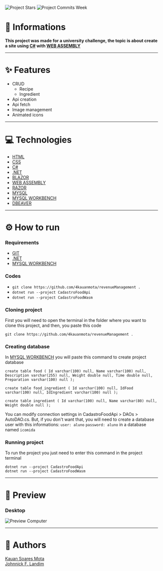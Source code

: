 ![Project Stars](https://img.shields.io/github/stars/4kauanmota/revenueManagement?color=1e90ff) ![Project Commits Week](https://img.shields.io/github/commit-activity/w/4kauanmota/revenueManagement?color=1e90ff)

# 📄 **Informations**
**This project was made for a university challenge, the topic is about create a site using [C#](https://learn.microsoft.com/pt-br/dotnet/csharp/tour-of-csharp/) with [WEB ASSEMBLY](https://webassembly.org/)**

---

# ✨ **Features**
+ CRUD
  + Recipe
  + Ingredient
+ Api creation
+ Api fetch
+ Image management
+ Animated icons

---

# 💻 **Technologies**
+ [HTML](https://developer.mozilla.org/pt-BR/docs/Web/HTML)
+ [CSS](https://developer.mozilla.org/pt-BR/docs/Web/CSS)
+ [C#](https://learn.microsoft.com/pt-br/dotnet/csharp/tour-of-csharp/)
+ [.NET](https://dotnet.microsoft.com/pt-br/)
+ [BLAZOR](https://dotnet.microsoft.com/pt-br/apps/aspnet/web-apps/blazor)
+ [WEB ASSEMBLY](https://webassembly.org/)
+ [RAZOR](https://learn.microsoft.com/pt-br/aspnet/core/razor-pages/?view=aspnetcore-7.0&tabs=visual-studio)
+ [MYSQL](https://www.mysql.com/)
+ [MYSQL WORKBENCH](https://www.mysql.com/products/workbench/)
+ [DBEAVER](https://dbeaver.io/download/)

---

# ⚙️ **How to run**
### Requirements
+ [GIT](https://git-scm.com/)
+ [.NET](https://dotnet.microsoft.com/pt-br/download)
+ [MYSQL WORKBENCH](https://www.mysql.com/products/workbench/)

### Codes
+ `git clone https://github.com/4kauanmota/revenueManagement .`
+ `dotnet run --project CadastroFoodApi`
+ `dotnet run --project CadastroFoodWasm`

### Cloning project
First you will need to open the terminal in the folder where you want to clone this project, and then, you paste this code 
```
git clone https://github.com/4kauanmota/revenueManagement .
```

### Creating database
In [MYSQL WORKBENCH](https://www.mysql.com/products/workbench/) you will paste this command to create project database
```
create table food ( Id varchar(100) null, Name varchar(100) null, Description varchar(255) null, Weight double null, Time double null, Preparation varchar(100) null );

create table food_ingredient ( Id varchar(100) null, IdFood varchar(100) null, IdIngredient varchar(100) null );

create table ingredient ( Id varchar(100) null, Name varchar(80) null, Weight double null );
```
You can modify connection settings in CadastroFoodApi > DAOs > AutoDAO.cs. But, if you don't want that, you will need to create a database user with this informations: `user: aluno` `password: aluno` in a database named `icomida`

### Running project
To run the project you just need to enter this command in the project terminal
```
dotnet run --project CadastroFoodApi
dotnet run --project CadastroFoodWasm
```

---

# 👀 **Preview**
### Desktop
![Preview Computer](https://i.postimg.cc/85CH4JNh/webass.gif)

---

# 📝 **Authors**
[Kauan Soares Mota](https://github.com/4kauanmota) <br>
[Johnnick F. Landim](https://github.com/johnnickjf)
